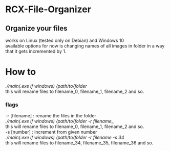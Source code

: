 # RCX-File-Organizer
## Organize your files
works on Linux (tested only on Debian) and Windows 10<br>
available options for now is changing names of all images in folder in a way that it gets incremented by 1.<br>
# How to
_./main(.exe if windows) /path/to/folder_ <br>
this will rename files to filename_0, filename_1, filename_2 and so. <br>
### flags
-r [filename] : rename the files in the folder <br>
_./main(.exe if windows) /path/to/folder -r filename__ <br>
this will rename files to filename_0, filename_1, filename_2 and so. <br>
-s [number] : increment from given number <br>
_./main(.exe if windows) /path/to/folder -r filename -s 34_ <br>
this will rename files to filename_34, filename_35, filename_36 and so. <br>

